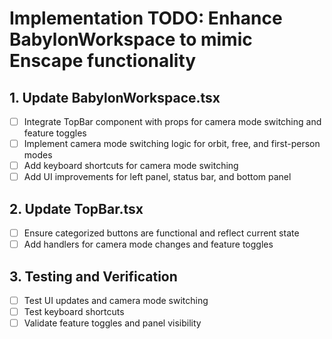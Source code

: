 # Implementation TODO: Enhance BabylonWorkspace to mimic Enscape functionality

## 1. Update BabylonWorkspace.tsx
- [ ] Integrate TopBar component with props for camera mode switching and feature toggles
- [ ] Implement camera mode switching logic for orbit, free, and first-person modes
- [ ] Add keyboard shortcuts for camera mode switching
- [ ] Add UI improvements for left panel, status bar, and bottom panel

## 2. Update TopBar.tsx
- [ ] Ensure categorized buttons are functional and reflect current state
- [ ] Add handlers for camera mode changes and feature toggles

## 3. Testing and Verification
- [ ] Test UI updates and camera mode switching
- [ ] Test keyboard shortcuts
- [ ] Validate feature toggles and panel visibility
